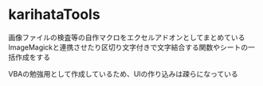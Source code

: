 # karihataTools

画像ファイルの検査等の自作マクロをエクセルアドオンとしてまとめている
ImageMagickと連携させたり区切り文字付きで文字結合する関数やシートの一括作成をする

VBAの勉強用として作成しているため、UIの作り込みは疎らになっている
